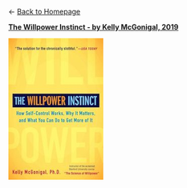 &leftarrow; [Back to Homepage](../index.md)

**[The Willpower Instinct - by Kelly McGonigal, 2019](the_willpower_instinct.md)**

[![alt text](the_willpower_instinct.jpg "Cover")](the_willpower_instinct.md)
